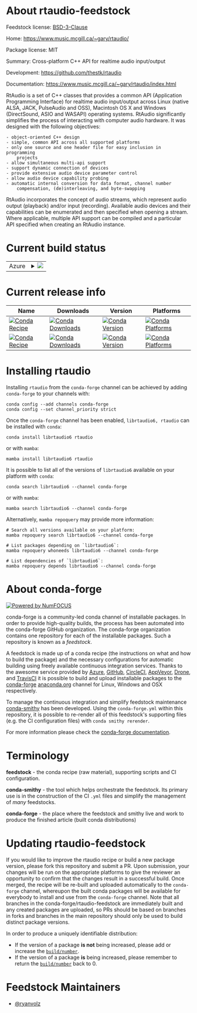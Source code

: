 About rtaudio-feedstock
=======================

Feedstock license: [BSD-3-Clause](https://github.com/conda-forge/rtaudio-feedstock/blob/main/LICENSE.txt)

Home: https://www.music.mcgill.ca/~gary/rtaudio/

Package license: MIT

Summary: Cross-platform C++ API for realtime audio input/output

Development: https://github.com/thestk/rtaudio

Documentation: https://www.music.mcgill.ca/~gary/rtaudio/index.html

RtAudio is a set of C++ classes that provides a common API (Application Programming Interface) for realtime audio input/output across Linux (native ALSA, JACK, PulseAudio and OSS), Macintosh OS X and Windows (DirectSound, ASIO and WASAPI) operating systems. RtAudio significantly simplifies the process of interacting with computer audio hardware. It was designed with the following objectives:

    - object-oriented C++ design
    - simple, common API across all supported platforms
    - only one source and one header file for easy inclusion in programming
        projects
    - allow simultaneous multi-api support
    - support dynamic connection of devices
    - provide extensive audio device parameter control
    - allow audio device capability probing
    - automatic internal conversion for data format, channel number
        compensation, (de)interleaving, and byte-swapping

RtAudio incorporates the concept of audio streams, which represent audio output (playback) and/or input (recording). Available audio devices and their capabilities can be enumerated and then specified when opening a stream. Where applicable, multiple API support can be compiled and a particular API specified when creating an RtAudio instance.


Current build status
====================


<table>
    
  <tr>
    <td>Azure</td>
    <td>
      <details>
        <summary>
          <a href="https://dev.azure.com/conda-forge/feedstock-builds/_build/latest?definitionId=18395&branchName=main">
            <img src="https://dev.azure.com/conda-forge/feedstock-builds/_apis/build/status/rtaudio-feedstock?branchName=main">
          </a>
        </summary>
        <table>
          <thead><tr><th>Variant</th><th>Status</th></tr></thead>
          <tbody><tr>
              <td>linux_64</td>
              <td>
                <a href="https://dev.azure.com/conda-forge/feedstock-builds/_build/latest?definitionId=18395&branchName=main">
                  <img src="https://dev.azure.com/conda-forge/feedstock-builds/_apis/build/status/rtaudio-feedstock?branchName=main&jobName=linux&configuration=linux%20linux_64_" alt="variant">
                </a>
              </td>
            </tr><tr>
              <td>linux_aarch64</td>
              <td>
                <a href="https://dev.azure.com/conda-forge/feedstock-builds/_build/latest?definitionId=18395&branchName=main">
                  <img src="https://dev.azure.com/conda-forge/feedstock-builds/_apis/build/status/rtaudio-feedstock?branchName=main&jobName=linux&configuration=linux%20linux_aarch64_" alt="variant">
                </a>
              </td>
            </tr><tr>
              <td>linux_ppc64le</td>
              <td>
                <a href="https://dev.azure.com/conda-forge/feedstock-builds/_build/latest?definitionId=18395&branchName=main">
                  <img src="https://dev.azure.com/conda-forge/feedstock-builds/_apis/build/status/rtaudio-feedstock?branchName=main&jobName=linux&configuration=linux%20linux_ppc64le_" alt="variant">
                </a>
              </td>
            </tr><tr>
              <td>osx_64</td>
              <td>
                <a href="https://dev.azure.com/conda-forge/feedstock-builds/_build/latest?definitionId=18395&branchName=main">
                  <img src="https://dev.azure.com/conda-forge/feedstock-builds/_apis/build/status/rtaudio-feedstock?branchName=main&jobName=osx&configuration=osx%20osx_64_" alt="variant">
                </a>
              </td>
            </tr><tr>
              <td>osx_arm64</td>
              <td>
                <a href="https://dev.azure.com/conda-forge/feedstock-builds/_build/latest?definitionId=18395&branchName=main">
                  <img src="https://dev.azure.com/conda-forge/feedstock-builds/_apis/build/status/rtaudio-feedstock?branchName=main&jobName=osx&configuration=osx%20osx_arm64_" alt="variant">
                </a>
              </td>
            </tr><tr>
              <td>win_64</td>
              <td>
                <a href="https://dev.azure.com/conda-forge/feedstock-builds/_build/latest?definitionId=18395&branchName=main">
                  <img src="https://dev.azure.com/conda-forge/feedstock-builds/_apis/build/status/rtaudio-feedstock?branchName=main&jobName=win&configuration=win%20win_64_" alt="variant">
                </a>
              </td>
            </tr>
          </tbody>
        </table>
      </details>
    </td>
  </tr>
</table>

Current release info
====================

| Name | Downloads | Version | Platforms |
| --- | --- | --- | --- |
| [![Conda Recipe](https://img.shields.io/badge/recipe-librtaudio6-green.svg)](https://anaconda.org/conda-forge/librtaudio6) | [![Conda Downloads](https://img.shields.io/conda/dn/conda-forge/librtaudio6.svg)](https://anaconda.org/conda-forge/librtaudio6) | [![Conda Version](https://img.shields.io/conda/vn/conda-forge/librtaudio6.svg)](https://anaconda.org/conda-forge/librtaudio6) | [![Conda Platforms](https://img.shields.io/conda/pn/conda-forge/librtaudio6.svg)](https://anaconda.org/conda-forge/librtaudio6) |
| [![Conda Recipe](https://img.shields.io/badge/recipe-rtaudio-green.svg)](https://anaconda.org/conda-forge/rtaudio) | [![Conda Downloads](https://img.shields.io/conda/dn/conda-forge/rtaudio.svg)](https://anaconda.org/conda-forge/rtaudio) | [![Conda Version](https://img.shields.io/conda/vn/conda-forge/rtaudio.svg)](https://anaconda.org/conda-forge/rtaudio) | [![Conda Platforms](https://img.shields.io/conda/pn/conda-forge/rtaudio.svg)](https://anaconda.org/conda-forge/rtaudio) |

Installing rtaudio
==================

Installing `rtaudio` from the `conda-forge` channel can be achieved by adding `conda-forge` to your channels with:

```
conda config --add channels conda-forge
conda config --set channel_priority strict
```

Once the `conda-forge` channel has been enabled, `librtaudio6, rtaudio` can be installed with `conda`:

```
conda install librtaudio6 rtaudio
```

or with `mamba`:

```
mamba install librtaudio6 rtaudio
```

It is possible to list all of the versions of `librtaudio6` available on your platform with `conda`:

```
conda search librtaudio6 --channel conda-forge
```

or with `mamba`:

```
mamba search librtaudio6 --channel conda-forge
```

Alternatively, `mamba repoquery` may provide more information:

```
# Search all versions available on your platform:
mamba repoquery search librtaudio6 --channel conda-forge

# List packages depending on `librtaudio6`:
mamba repoquery whoneeds librtaudio6 --channel conda-forge

# List dependencies of `librtaudio6`:
mamba repoquery depends librtaudio6 --channel conda-forge
```


About conda-forge
=================

[![Powered by
NumFOCUS](https://img.shields.io/badge/powered%20by-NumFOCUS-orange.svg?style=flat&colorA=E1523D&colorB=007D8A)](https://numfocus.org)

conda-forge is a community-led conda channel of installable packages.
In order to provide high-quality builds, the process has been automated into the
conda-forge GitHub organization. The conda-forge organization contains one repository
for each of the installable packages. Such a repository is known as a *feedstock*.

A feedstock is made up of a conda recipe (the instructions on what and how to build
the package) and the necessary configurations for automatic building using freely
available continuous integration services. Thanks to the awesome service provided by
[Azure](https://azure.microsoft.com/en-us/services/devops/), [GitHub](https://github.com/),
[CircleCI](https://circleci.com/), [AppVeyor](https://www.appveyor.com/),
[Drone](https://cloud.drone.io/welcome), and [TravisCI](https://travis-ci.com/)
it is possible to build and upload installable packages to the
[conda-forge](https://anaconda.org/conda-forge) [anaconda.org](https://anaconda.org/)
channel for Linux, Windows and OSX respectively.

To manage the continuous integration and simplify feedstock maintenance
[conda-smithy](https://github.com/conda-forge/conda-smithy) has been developed.
Using the ``conda-forge.yml`` within this repository, it is possible to re-render all of
this feedstock's supporting files (e.g. the CI configuration files) with ``conda smithy rerender``.

For more information please check the [conda-forge documentation](https://conda-forge.org/docs/).

Terminology
===========

**feedstock** - the conda recipe (raw material), supporting scripts and CI configuration.

**conda-smithy** - the tool which helps orchestrate the feedstock.
                   Its primary use is in the construction of the CI ``.yml`` files
                   and simplify the management of *many* feedstocks.

**conda-forge** - the place where the feedstock and smithy live and work to
                  produce the finished article (built conda distributions)


Updating rtaudio-feedstock
==========================

If you would like to improve the rtaudio recipe or build a new
package version, please fork this repository and submit a PR. Upon submission,
your changes will be run on the appropriate platforms to give the reviewer an
opportunity to confirm that the changes result in a successful build. Once
merged, the recipe will be re-built and uploaded automatically to the
`conda-forge` channel, whereupon the built conda packages will be available for
everybody to install and use from the `conda-forge` channel.
Note that all branches in the conda-forge/rtaudio-feedstock are
immediately built and any created packages are uploaded, so PRs should be based
on branches in forks and branches in the main repository should only be used to
build distinct package versions.

In order to produce a uniquely identifiable distribution:
 * If the version of a package **is not** being increased, please add or increase
   the [``build/number``](https://docs.conda.io/projects/conda-build/en/latest/resources/define-metadata.html#build-number-and-string).
 * If the version of a package **is** being increased, please remember to return
   the [``build/number``](https://docs.conda.io/projects/conda-build/en/latest/resources/define-metadata.html#build-number-and-string)
   back to 0.

Feedstock Maintainers
=====================

* [@ryanvolz](https://github.com/ryanvolz/)

